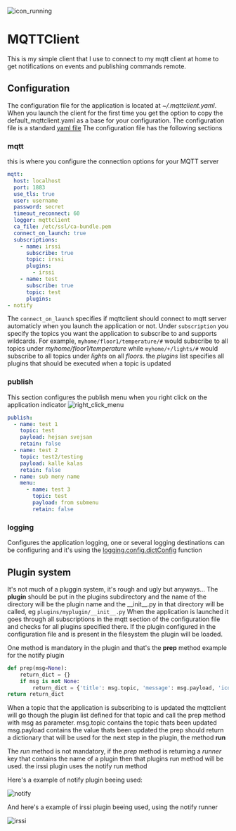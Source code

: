 ![icon_running](https://user-images.githubusercontent.com/254416/41272012-bdb5ace2-6e13-11e8-846b-4e509a6b3e48.png)
# MQTTClient
This is my simple client that I use to connect to my mqtt client at home to get notifications on events and publishing commands remote.


## Configuration
The configuration file for the application is located at *~/.mqttclient.yaml*. When you launch the client for the first time you get the option to copy the default_mqttclient.yaml as a base for your configuration. The configuration file is a standard [yaml file](http://yaml.org)
The configuration file has the following sections

### mqtt
this is where you configure the connection options for your MQTT server 
```yaml
mqtt:
  host: localhost
  port: 1883
  use_tls: true
  user: username
  password: secret
  timeout_reconnect: 60
  logger: mqttclient
  ca_file: /etc/ssl/ca-bundle.pem
  connect_on_launch: true
  subscriptions:
    - name: irssi
      subscribe: true
      topic: irssi
      plugins:
        - irssi
    - name: test
      subscribe: true
      topic: test
      plugins:
- notify
```
The `connect_on_launch` specifies if mqttclient should connect to mqtt server automaticly when you launch the application or not. Under `subscription` you specify the topics you want the application to subscribe to and supports wildcards. 
For example, `myhome/floor1/temperature/#` would subscribe to all topics under _myhome/floor1/temperature_ while `myhome/+/lights/#` would subscribe to all topics under _lights_ on all _floors_.
the _plugins_ list specifies all plugins that should be executed when a topic is updated

### publish
This section configures the publish menu when you right click on the application indicator
![right_click_menu](https://user-images.githubusercontent.com/254416/41272005-b3cb7090-6e13-11e8-8121-a49f230b82a9.png)
```yaml
publish:
  - name: test 1
    topic: test
    payload: hejsan svejsan
    retain: false
  - name: test 2
    topic: test2/testing
    payload: kalle kalas
    retain: false
  - name: sub meny name
    menu:
      - name: test 3
        topic: test
        payload: from submenu
        retain: false
```
### logging
Configures the application logging, one or several logging destinations can be configuring and it's using the [logging.config.dictConfig](https://docs.python.org/2/library/logging.config.html) function

## Plugin system
It's not much of a pluggin system, it's rough and ugly but anyways...
The __plugin__ should be put in the plugins subdirectory and the name of the directory will be the plugin name and the \_\_init\_\_.py in that directory will be called, eg `plugins/myplugin/__init__.py`
When the application is launched it goes through all subscriptions in the mqtt section of the configuration file and checks for all plugins specified there. If the plugin configured in the configuration file and is present in the filesystem the plugin will be loaded.

One method is mandatory in the plugin and that's the **prep** method
example for the notify plugin
```python
def prep(msg=None):
    return_dict = {}
    if msg is not None:
        return_dict = {'title': msg.topic, 'message': msg.payload, 'icon': ICON }
return return_dict
```

When a topic that the application is subscribing to is updated the mqttclient will go though the plugin list defined for that topic and call the prep method with msg as parameter.
msg.topic contains the topic thats been updated
msg.payload contains the value thats been updated
the prep should return a dictionary that will be used for the next step in the plugin, the method **run**

The *run* method is not mandatory, if the *prep* method is returning a _runner_ key that contains the name of a plugin then that plugins run method will be used.
the irssi plugin uses the notify run method

Here's a example of notify plugin beeing used:

![notify](https://user-images.githubusercontent.com/254416/41271999-ae43a20a-6e13-11e8-8407-eab1d999a2ee.png)

And here's a example of irssi plugin beeing used, using the notify runner


![irssi](https://user-images.githubusercontent.com/254416/41274984-b25891dc-6e1f-11e8-814b-d8e7a1890a15.png)
